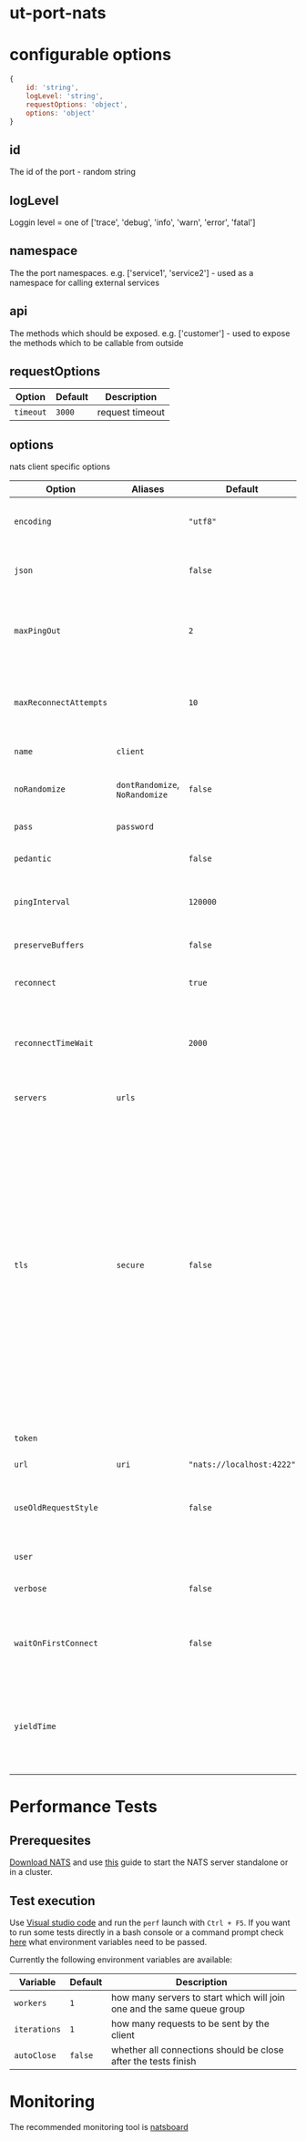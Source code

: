 # ut-port-nats

# configurable options




```js
{
    id: 'string',
    logLevel: 'string',
    requestOptions: 'object',
    options: 'object'
}
```

## id
The id of the port - random string

## logLevel
Loggin level = one of ['trace', 'debug', 'info', 'warn', 'error', 'fatal']

## namespace
The the port namespaces. e.g. ['service1', 'service2'] - used as a namespace for calling external services

## api
The methods which should be exposed. e.g. ['customer'] - used to expose the methods which to be callable from outside

## requestOptions

| Option                 | Default                   | Description
|--------                |---------                  |---------
| `timeout`              | `3000`                    | request timeout

## options

nats client specific options

| Option                 | Aliases                                      | Default                   | Description
|--------                |---------                                     |---------                  |------------
| `encoding`             |                                              | `"utf8"`                  | Encoding specified by the client to encode/decode data
| `json`                 |                                              | `false`                   | If true, message payloads are converted to/from JSON
| `maxPingOut`           |                                              | `2`                       | Max number of pings the client will allow unanswered before rasing a stale connection error
| `maxReconnectAttempts` |                                              | `10`                      | Sets the maximun number of reconnect attempts. The value of `-1` specifies no limit
| `name`                 | `client`                                     |                           | Optional client name
| `noRandomize`          | `dontRandomize`, `NoRandomize`               | `false`                   | If set, the order of user-specified servers is randomized.
| `pass`                 | `password`                                   |                           | Sets the password for a connection
| `pedantic`             |                                              | `false`                   | Turns on strict subject format checks
| `pingInterval`         |                                              | `120000`                  | Number of milliseconds between client-sent pings
| `preserveBuffers`      |                                              | `false`                   | If true, data for a message is returned as Buffer
| `reconnect`            |                                              | `true`                    | If false server will not attempt reconnecting
| `reconnectTimeWait`    |                                              | `2000`                    | If disconnected, the client will wait the specified number of milliseconds between reconnect attempts
| `servers`              | `urls`                                       |                           | Array of connection `url`s
| `tls`                  | `secure`                                     | `false`                   | This property can be a boolean or an Object. If true the client requires a TLS connection. If false a non-tls connection is required.  The value can also be an object specifying TLS certificate data. The properties `ca`, `key`, `cert` should contain the certificate file data. `ca` should be provided for self-signed certificates. `key` and `cert` are required for client provided certificates. `rejectUnauthorized` if `true` validates server's credentials
| `token`                |                                              |                           | Sets a authorization token for a connection
| `url`                  | `uri`                                        | `"nats://localhost:4222"` | Connection url
| `useOldRequestStyle`   |                                              | `false`                   | If set to `true` calls to `request()` and `requestOne()` will create an inbox subscription per call.
| `user`                 |                                              |                           | Sets the username for a connection
| `verbose`              |                                              | `false`                   | Turns on `+OK` protocol acknowledgements
| `waitOnFirstConnect`   |                                              | `false`                   | If `true` the server will fall back to a reconnect mode if it fails its first connection attempt.
| `yieldTime`            |                                              |                           | If set, processing will yield at least the specified number of milliseconds to IO callbacks before processing inbound messages


# Performance Tests
## Prerequesites

[Download NATS](https://nats.io/download/) and use [this](https://nats.io/documentation/server/gnatsd-cluster/) guide to start the NATS server standalone or in a cluster.

## Test execution

Use [Visual studio code](https://code.visualstudio.com/) and run the `perf` launch with `Ctrl + F5`. If you want to run some tests directly in a bash console or a command prompt check [here](./.vscode/launch.json) what environment variables need to be passed.

Currently the following environment variables are available:

| Variable               | Default                   | Description
|--------                |---------                  |---------
| `workers`              | `1`                       | how many servers to start which will join one and the same queue group
| `iterations`           | `1`                       | how many requests to be sent by the client
| `autoClose`            | `false`                   | whether all connections should be close after the tests finish


# Monitoring

The recommended monitoring tool is [natsboard](https://github.com/devfacet/natsboard)
